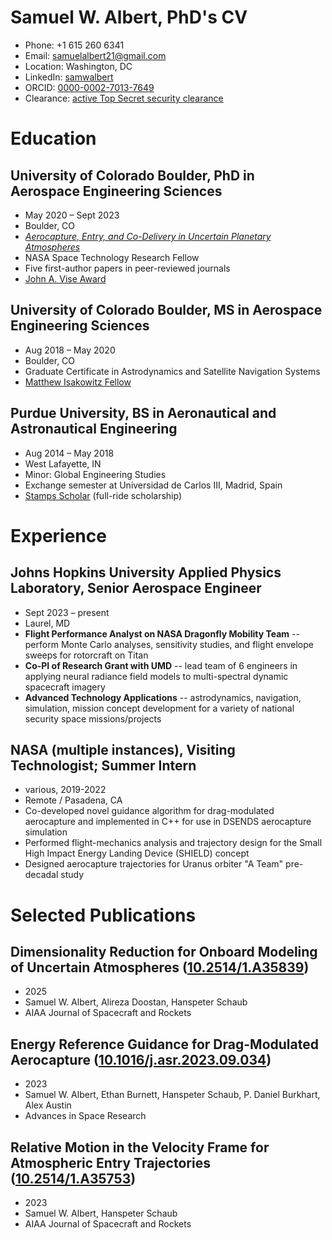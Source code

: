 # Samuel W. Albert, PhD's CV

- Phone: +1 615 260 6341
- Email: [samuelalbert21@gmail.com](mailto:samuelalbert21@gmail.com)
- Location: Washington, DC
- LinkedIn: [samwalbert](https://linkedin.com/in/samwalbert)
- ORCID: [0000-0002-7013-7649](https://orcid.org/0000-0002-7013-7649)
- Clearance: [active Top Secret security clearance](https://www.dcsa.mil/)


# Education

## University of Colorado Boulder, PhD in Aerospace Engineering Sciences

- May 2020 – Sept 2023
- Boulder, CO
- [*Aerocapture, Entry, and Co-Delivery in Uncertain Planetary Atmospheres*](https://www.proquest.com/dissertations-theses/aerocapture-entry-co-delivery-uncertain-planetary/docview/2901743208/se-2)
- NASA Space Technology Research Fellow
- Five first-author papers in peer-reviewed journals
- [John A. Vise Award](https://www.colorado.edu/aerospace/2022/05/05/smead-aerospace-class-2022-awards)

## University of Colorado Boulder, MS in Aerospace Engineering Sciences

- Aug 2018 – May 2020
- Boulder, CO
- Graduate Certificate in Astrodynamics and Satellite Navigation Systems
- [Matthew Isakowitz Fellow](https://matthewisakowitzfoundation.org/)

## Purdue University, BS in Aeronautical and Astronautical Engineering

- Aug 2014 – May 2018
- West Lafayette, IN 
- Minor: Global Engineering Studies
- Exchange semester at Universidad de Carlos III, Madrid, Spain
- [Stamps Scholar](https://www.stampsscholars.org/) (full-ride scholarship)

# Experience

## Johns Hopkins University Applied Physics Laboratory, Senior Aerospace Engineer

- Sept 2023 – present
- Laurel, MD
- **Flight Performance Analyst on NASA Dragonfly Mobility Team** -- perform Monte Carlo analyses, sensitivity studies, and flight envelope sweeps for rotorcraft on Titan
- **Co-PI of Research Grant with UMD** -- lead team of 6 engineers in applying neural radiance field models to multi-spectral dynamic spacecraft imagery
- **Advanced Technology Applications** -- astrodynamics, navigation, simulation, mission concept development for a variety of national security space missions/projects

## NASA (multiple instances), Visiting Technologist; Summer Intern

- various, 2019-2022
- Remote / Pasadena, CA
- Co-developed novel guidance algorithm for drag-modulated aerocapture and implemented in C++ for use in DSENDS aerocapture simulation
- Performed flight-mechanics analysis and trajectory design for the Small High Impact Energy Landing Device (SHIELD) concept
- Designed aerocapture trajectories for Uranus orbiter "A Team" pre-decadal study

# Selected Publications

## Dimensionality Reduction for Onboard Modeling of Uncertain Atmospheres ([10.2514/1.A35839](https://doi.org/10.2514/1.A35839))
- 2025
- Samuel W. Albert, Alireza Doostan, Hanspeter Schaub
- AIAA Journal of Spacecraft and Rockets

## Energy Reference Guidance for Drag-Modulated Aerocapture ([10.1016/j.asr.2023.09.034](https://doi.org/10.1016/j.asr.2023.09.034))
- 2023
- Samuel W. Albert, Ethan Burnett, Hanspeter Schaub, P. Daniel Burkhart, Alex Austin
- Advances in Space Research

## Relative Motion in the Velocity Frame for Atmospheric Entry Trajectories ([10.2514/1.A35753](https://doi.org/10.2514/1.A35753))
- 2023
- Samuel W. Albert, Hanspeter Schaub
- AIAA Journal of Spacecraft and Rockets

